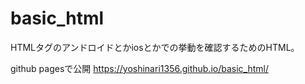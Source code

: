 # basic_html

HTMLタグのアンドロイドとかiosとかでの挙動を確認するためのHTML。


github pagesで公開
https://yoshinari1356.github.io/basic_html/



